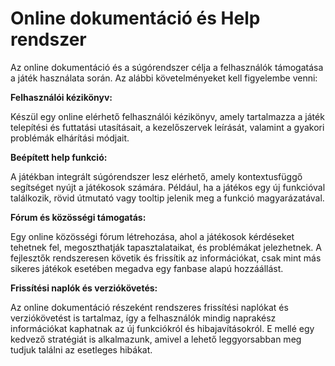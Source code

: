 # Online dokumentáció és Help rendszer

Az online dokumentáció és a súgórendszer célja a felhasználók támogatása a játék használata során. Az
alábbi követelményeket kell figyelembe venni:

**Felhasználói kézikönyv:**

Készül egy online elérhető felhasználói kézikönyv, amely tartalmazza a játék telepítési és futtatási
utasításait, a kezelőszervek leírását, valamint a gyakori problémák elhárítási módjait.

**Beépített help funkció:**

A játékban integrált súgórendszer lesz elérhető, amely kontextusfüggő segítséget nyújt a játékosok
számára. Például, ha a játékos egy új funkcióval találkozik, rövid útmutató vagy tooltip jelenik meg a
funkció magyarázatával.

**Fórum és közösségi támogatás:**

Egy online közösségi fórum létrehozása, ahol a játékosok kérdéseket tehetnek fel, megoszthatják
tapasztalataikat, és problémákat jelezhetnek. A fejlesztők rendszeresen követik és frissítik az
információkat, csak mint más sikeres játékok esetében megadva egy fanbase alapú hozzáállást.

**Frissítési naplók és verziókövetés:**

Az online dokumentáció részeként rendszeres frissítési naplókat és verziókövetést is tartalmaz, így a
felhasználók mindig naprakész információkat kaphatnak az új funkciókról és hibajavításokról. E mellé egy
kedvező stratégiát is alkalmazunk, amivel a lehető leggyorsabban meg tudjuk találni az esetleges hibákat.
